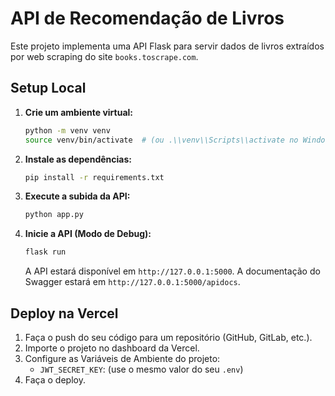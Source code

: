 # API de Recomendação de Livros

Este projeto implementa uma API Flask para servir dados de livros extraídos por web scraping do site `books.toscrape.com`.

## Setup Local

<!-- PIPELINEMLONPREMISSES/
├── .env                # Arquivo de variáveis de ambiente (local)
├── .venv/              # Ambiente virtual Python
├── app.py              # Ponto de entrada da aplicação Flask (a API)
├── instance/
│   └── books.db        # Banco de dados (Ex: SQLite, gerado pela app)
├── README.md           # Este arquivo
├── requirements.txt    # Dependências do projeto
├── scripts/            # Scripts de-para (ETL, scraping, etc.)
│   ├── configs/
│   ├── docstream/
│   └── scrapper/       # Módulo do web scraper
├── STORAGE_DATA/
│   └── RAW_ZONE/       # Destino dos dados brutos do scraping
│       ├── 2025-10-25.../
│       └── ...
└── vercel.json         # Configuração de deploy para a Vercel -->

1.  **Crie um ambiente virtual:**
    ```bash
    python -m venv venv
    source venv/bin/activate  # (ou .\\venv\\Scripts\\activate no Windows)
    ```

2.  **Instale as dependências:**
    ```bash
    pip install -r requirements.txt
    ```

3.  **Execute a subida da API:**
    ```bash
    python app.py
    ```

5.  **Inicie a API (Modo de Debug):**
    ```bash
    flask run
    ```
    A API estará disponível em `http://127.0.0.1:5000`.
    A documentação do Swagger estará em `http://127.0.0.1:5000/apidocs`.

## Deploy na Vercel

1.  Faça o push do seu código para um repositório (GitHub, GitLab, etc.).
2.  Importe o projeto no dashboard da Vercel.
3.  Configure as Variáveis de Ambiente do projeto:
    * `JWT_SECRET_KEY`: (use o mesmo valor do seu `.env`)
4.  Faça o deploy.

